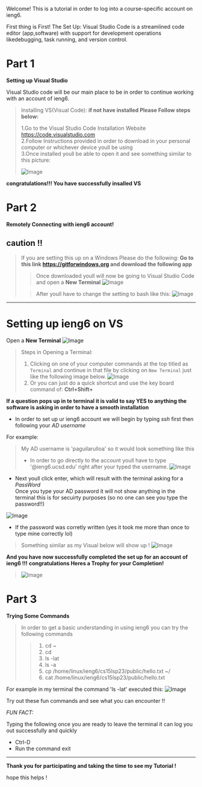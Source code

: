 Welcome! This is a tutorial in order to log into a course-specific account on ieng6.

First thing is First! The Set Up:
Visual Studio Code is a streamlined code editor (app,software) with support for development 
operations likedebugging, task running, and version control. 

# Part 1

**Setting up Visual Studio**

Visual Studio code will be our main place to be in order to continue working with an account of ieng6.

>Installing VS(Visual Code):
>**if not have installed Please Follow steps below:**
>
>1.Go to the Visual Studio Code Installation Website <https://code.visualstudio.com>\
>2.Follow Instructions provided in order to download in your personal computer or whichever device youll be using \
>3.Once installed youll be able to open it and see something similar to this picture:
>
>![Image](VS.png)


**congratulations!!! You have successfully insalled VS**

# Part 2

**Remotely Connecting with ieng6 account!**

**caution !!**
---
>If you are setting this up on a Windows Please do the following:
>**Go to this link <https://gitforwindows.org> and download the following app**
>
>>Once downloaded youll will now be going to Visual Studio Code and open a **New Terminal**
>>![Image](terminal.png)
>
>
>>After youll have to change the setting to bash like this:
>>![Image](Bash.png)
>

---

# **Setting up ieng6 on VS**


Open a **New Terminal**
![Image](terminal.png)

>Steps in Opening a Terminal:
>1) Clicking on one of your computer commands at the top titled as `Terminal` and continue in that file by clicking on `New Terminal` just like the following image below.
>![Image](terminalNew.png)
>2) Or you can just do a quick shortcut and use the key board command of: **Ctrl+Shift+**

**If a question pops up in te terminal it is valid to say YES to anything the software is asking in order to have a smooth installation**


* In order to set up ur ieng6 account we will begin by typing _ssh_ first then following your _AD username_ 

For example:
>My AD username is 'paguilarulloa' so it would look something like this 
>* In order to go directly to the account youll have to type '@ieng6.ucsd.edu' right after your typed the username. 
>![Image](ssh.png)


* Next youll click enter, which will result with the terminal asking for a _PassWord_\
Once you type your AD password it will not show anything in the terminal this is for secuirty purposes (so no one can see you type the password!!) 

![Image](pass.png)


* If the password was corretly written (yes it took me more than once to type mine correctly lol)
>Something similar as my Visual below will show up !
>![Image](solution.png)

**And you have now successfully completed the set up for an account of ieng6 !!!**
**congratulations Heres a Trophy for your Completion!**
>![Image](trop.jpeg)


# Part 3
**Trying Some Commands**

>In order to get a basic understanding in using ieng6 you can try the following commands
>>1) cd ~
>>2) cd
>>3) ls -lat
>>4) ls -a
>>5) cp /home/linux/ieng6/cs15lsp23/public/hello.txt ~/
>>6) cat /home/linux/ieng6/cs15lsp23/public/hello.txt


For example in my terminal the command 'ls -lat' executed this:
![Image](com.png)

Try out these fun commands and see what you can encounter !!


_FUN FACT:_

Typing the following once you are ready to leave the terminal it can log you out successfully and quickly

* Ctrl-D
* Run the command exit

---

**Thank you for participating and taking the time to see my Tutorial !**

hope this helps !

